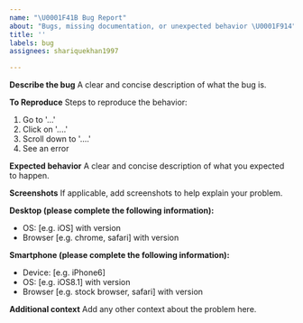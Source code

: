 ```yaml
---
name: "\U0001F41B Bug Report"
about: "Bugs, missing documentation, or unexpected behavior \U0001F914"
title: ''
labels: bug
assignees: shariquekhan1997

---
```


**Describe the bug**
A clear and concise description of what the bug is.

**To Reproduce**
Steps to reproduce the behavior:
1. Go to '...'
2. Click on '....'
3. Scroll down to '....'
4. See an error

**Expected behavior**
A clear and concise description of what you expected to happen.

**Screenshots**
If applicable, add screenshots to help explain your problem.

**Desktop (please complete the following information):**
 - OS: [e.g. iOS] with version
 - Browser [e.g. chrome, safari] with version

**Smartphone (please complete the following information):**
 - Device: [e.g. iPhone6]
 - OS: [e.g. iOS8.1] with version
 - Browser [e.g. stock browser, safari] with version

**Additional context**
Add any other context about the problem here.
